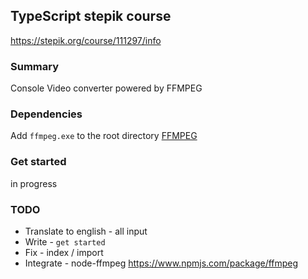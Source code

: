 ## TypeScript stepik course
https://stepik.org/course/111297/info

### Summary

Console Video converter powered by FFMPEG

### Dependencies

Add `ffmpeg.exe` to the root directory
[FFMPEG](https://www.gyan.dev/ffmpeg/builds/)

### Get started

in progress


### TODO

 - Translate to english - all input
 - Write - `get started`
 - Fix - index / import
 - Integrate - node-ffmpeg https://www.npmjs.com/package/ffmpeg
